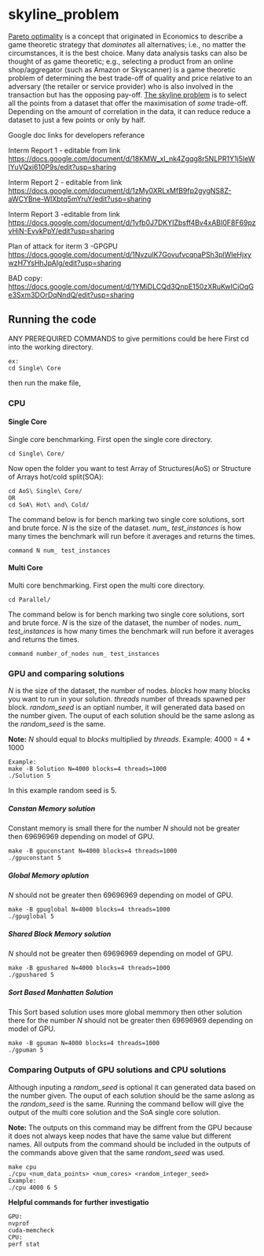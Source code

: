 # skyline_problem
[Pareto optimality](https://en.wikipedia.org/wiki/Pareto_efficiency) is a concept that originated in Economics to describe a game theoretic strategy that *dominates* all alternatives; i.e., no matter the circumstances, it is the best choice. Many data analysis tasks can also be thought of as game theoretic; e.g., selecting a product from an online shop/aggregator (such as Amazon or Skyscanner) is a game theoretic problem of determining the best trade-off of quality and price relative to an adversary (the retailer or service provider) who is also involved in the transaction but has the opposing pay-off. [The skyline problem](http://delab.csd.auth.gr/papers/IISA2015tpm.pdf) is to select all the points from a dataset that offer the maximisation of *some* trade-off. Depending on the amount of correlation in the data, it can reduce reduce a dataset to just a few points or only by half.

Google doc links for developers referance

Interm Report 1 - editable from link
https://docs.google.com/document/d/18KMW_xI_nk4Zgqg8r5NLPR1Y1j5IeWIYuVQxi610P9s/edit?usp=sharing

Interm Report 2 - editable from link
https://docs.google.com/document/d/1zMy0XRLxMfB9fp2gygNS8Z-aWCYBne-WlXbtq5mYruY/edit?usp=sharing

Interm Report 3 -editable from link
https://docs.google.com/document/d/1vfb0J7DKYIZbsff4Bv4xABI0F8F69pzvHiN-EvvkPpY/edit?usp=sharing

Plan of attack for iterm 3 -GPGPU
https://docs.google.com/document/d/1NvzulK7GovufvcqnaPSh3plWleHjxywzH7YsHhJpAIg/edit?usp=sharing

BAD copy:
https://docs.google.com/document/d/1YMiDLCQd3QnpE150zXRuKwICiOqGe3Sxm3DOrDqNndQ/edit?usp=sharing


## Running the code 
ANY PREREQUIRED COMMANDS to give permitions could be here
First cd into the working directory.
```
ex:
cd Single\ Core
```
then run the make file,

### CPU 
#### Single Core
Single core benchmarking. First open the single core directory.

```
cd Single\ Core/
```
Now open the folder you want to test Array of Structures(AoS) or Structure of Arrays hot/cold split(SOA):
```
cd AoS\ Single\ Core/
OR
cd SoA\ Hot\ and\ Cold/
```
The command below is for bench marking two single core solutions, sort and brute force. 
*N* is the size of the dataset.
*num_ test_instances* is how many times the benchmark will run before it averages and returns the times. 
```
command N num_ test_instances
 ```
#### Multi Core
Multi core benchmarking. First open the multi core directory.
```
cd Parallel/
 ```
The command below is for bench marking two single core solutions, sort and brute force. 
*N* is the size of the dataset, the number of nodes.
*num_ test_instances* is how many times the benchmark will run before it averages and returns the times. 
```
command number_of_nodes num_ test_instances
 ```
 ### GPU and comparing solutions  
 *N* is the size of the dataset, the number of nodes.
 *blocks* how many blocks you want to run in your solution.
 *threads* number of threads spawned per block.
 *random_seed* is an optianl number, it will generated data based on the number given. The ouput of each solution should be the same aslong as the *random_seed* is the same. 
 
 **Note:**  *N* should equal to *blocks* multiplied by *threads*. Example: 4000 = 4 \* 1000 
 ```
 Example:
 make -B Solution N=4000 blocks=4 threads=1000
 ./Solution 5
 ```
 In this example random seed is 5.
 ##### Constan Memory solution 
Constant memory is small there for the number *N* should not be greater then 69696969 depending on model of GPU.
 ```
 make -B gpuconstant N=4000 blocks=4 threads=1000
 ./gpuconstant 5
 
 ```
 ##### Global Memory oplution
 *N* should not be greater then 69696969 depending on model of GPU.
  ```
 make -B gpuglobal N=4000 blocks=4 threads=1000
 ./gpuglobal 5
 ```
 ##### Shared Block Memory solution
 *N* should not be greater then 69696969 depending on model of GPU.
  ```
 make -B gpushared N=4000 blocks=4 threads=1000
 ./gpushared 5
 ```
 ##### Sort Based Manhatten Solution
This Sort based solution uses more global memmory then other solution there for the number *N* should not be greater then 69696969 depending on model of GPU.
  ```
 make -B gpuman N=4000 blocks=4 threads=1000
 ./gpuman 5
 ```
 ### Comparing Outputs of GPU solutions and CPU solutions
Although inputing a *random_seed* is optional it can generated data based on the number given. The ouput of each solution should be the same aslong as the *random_seed* is the same. Running the command bellow will give the output of the multi core solution and the SoA single core solution.

**Note:** The outputs on this command may be diffrent from the GPU because it does not always keep nodes that have the same value but different names. All outputs from the command should be included in the outputs of the commands above given that the same *random_seed* was used.

```
make cpu
./cpu <num_data_points> <num_cores> <random_integer_seed>
Example:
./cpu 4000 6 5
```

**Helpful commands for further investigatio**
```
GPU:
nvprof 
cuda-memcheck
CPU:
perf stat
```


